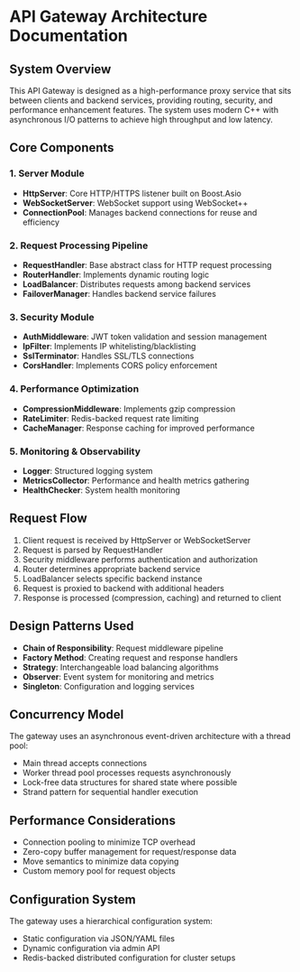 # API Gateway Architecture Documentation

## System Overview

This API Gateway is designed as a high-performance proxy service that sits between clients and backend services, providing routing, security, and performance enhancement features. The system uses modern C++ with asynchronous I/O patterns to achieve high throughput and low latency.

## Core Components

### 1. Server Module

- **HttpServer**: Core HTTP/HTTPS listener built on Boost.Asio
- **WebSocketServer**: WebSocket support using WebSocket++
- **ConnectionPool**: Manages backend connections for reuse and efficiency

### 2. Request Processing Pipeline

- **RequestHandler**: Base abstract class for HTTP request processing
- **RouterHandler**: Implements dynamic routing logic
- **LoadBalancer**: Distributes requests among backend services
- **FailoverManager**: Handles backend service failures

### 3. Security Module

- **AuthMiddleware**: JWT token validation and session management
- **IpFilter**: Implements IP whitelisting/blacklisting
- **SslTerminator**: Handles SSL/TLS connections
- **CorsHandler**: Implements CORS policy enforcement

### 4. Performance Optimization

- **CompressionMiddleware**: Implements gzip compression
- **RateLimiter**: Redis-backed request rate limiting
- **CacheManager**: Response caching for improved performance

### 5. Monitoring & Observability

- **Logger**: Structured logging system
- **MetricsCollector**: Performance and health metrics gathering
- **HealthChecker**: System health monitoring

## Request Flow

1. Client request is received by HttpServer or WebSocketServer
2. Request is parsed by RequestHandler
3. Security middleware performs authentication and authorization
4. Router determines appropriate backend service
5. LoadBalancer selects specific backend instance
6. Request is proxied to backend with additional headers
7. Response is processed (compression, caching) and returned to client

## Design Patterns Used

- **Chain of Responsibility**: Request middleware pipeline
- **Factory Method**: Creating request and response handlers
- **Strategy**: Interchangeable load balancing algorithms
- **Observer**: Event system for monitoring and metrics
- **Singleton**: Configuration and logging services

## Concurrency Model

The gateway uses an asynchronous event-driven architecture with a thread pool:

- Main thread accepts connections
- Worker thread pool processes requests asynchronously
- Lock-free data structures for shared state where possible
- Strand pattern for sequential handler execution

## Performance Considerations

- Connection pooling to minimize TCP overhead
- Zero-copy buffer management for request/response data
- Move semantics to minimize data copying
- Custom memory pool for request objects

## Configuration System

The gateway uses a hierarchical configuration system:

- Static configuration via JSON/YAML files
- Dynamic configuration via admin API
- Redis-backed distributed configuration for cluster setups
